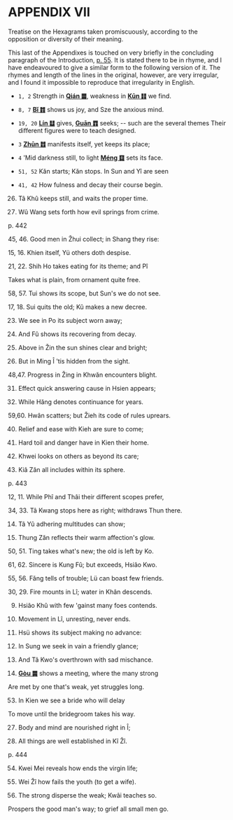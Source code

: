 # APPENDIX VII

Treatise on the Hexagrams taken promiscuously, according to the opposition or diversity of their meaning.

This last of the Appendixes is touched on very briefly in the concluding paragraph of the Introduction, [p. 55](). It is stated there to be in rhyme, and I have endeavoured to give a similar form to the following version of it. The rhymes and length of the lines in the original, however, are very irregular, and I found it impossible to reproduce that irregularity in English.

- `1, 2` Strength in [**Qián ䷀**](./e4b9beqian.md), weakness in [**Kūn ䷁**](./e59da4kun.md) we find.

- `8, 7` [**Bǐ ䷇**](e6af94bi.md) shows us joy, and Sze the anxious mind.

- `19, 20` [**Lín ䷒**](e4b8b4lin.md) gives, [**Guān ䷓**](e8a782guan.md) seeks; -- such are the several themes Their different figures were to teach designed.

- `3` [**Zhūn ䷂**](e5b1afzhun.md) manifests itself, yet keeps its place;

- `4` 'Mid darkness still, to light [**Méng ䷃**](e89299meng.md) sets its face.

- `51, 52` Kăn starts; Kăn stops. In Sun and Yî are seen

- `41, 42` How fulness and decay their course begin.

26. Tâ Khû keeps still, and waits the proper time.

25. Wû Wang sets forth how evil springs from crime.

p. 442

45, 46. Good men in Žhui collect; in Shang they rise:

15, 16. Khien itself, Yü others doth despise.

21, 22. Shih Ho takes eating for its theme; and Pî

Takes what is plain, from ornament quite free.

58, 57. Tui shows its scope, but Sun's we do not see.

17, 18. Sui quits the old; Kû makes a new decree.

23. We see in Po its subject worn away;

24. And Fû shows its recovering from decay.

35. Above in Žin the sun shines clear and bright;

36. But in Ming Î 'tis hidden from the sight.

48,47. Progress in Žing in Khwăn encounters blight.

31. Effect quick answering cause in Hsien appears;

32. While Hăng denotes continuance for years.

59,60. Hwân scatters; but Žieh its code of rules uprears.

40. Relief and ease with Kieh are sure to come;

41. Hard toil and danger have in Kien their home.

38. Khwei looks on others as beyond its care;

37. Kiâ Zăn all includes within its sphere.

p. 443

12, 11. While Phî and Thâi their different scopes prefer,

34, 33. Tâ Kwang stops here as right; withdraws Thun there.

14. Tâ Yû adhering multitudes can show;

13. Thung Zăn reflects their warm affection's glow.

50, 51. Ting takes what's new; the old is left by Ko.

61, 62. Sincere is Kung Fû; but exceeds, Hsiâo Kwo.

55, 56. Făng tells of trouble; Lü can boast few friends.

30, 29. Fire mounts in Lî; water in Khân descends.

9. Hsiâo Khû with few 'gainst many foes contends.

10. Movement in Lî, unresting, never ends.

5. Hsü shows its subject making no advance:

6. In Sung we seek in vain a friendly glance;

28. And Tâ Kwo's overthrown with sad mischance.

44. [**Gòu ䷫**](e5a7a4gou.md) shows a meeting, where the many strong

Are met by one that's weak, yet struggles long.

53. In Kien we see a bride who will delay

To move until the bridegroom takes his way.

27. Body and mind are nourished right in Î;

63. All things are well established in Kî Žî.

p. 444

54. Kwei Mei reveals how ends the virgin life;

64. Wei Žî how fails the youth (to get a wife).

43. The strong disperse the weak; Kwâi teaches so.

Prospers the good man's way; to grief all small men go.
